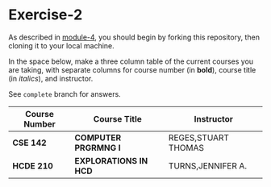 # Exercise-2

As described in [module-4](https://github.com/INFO-201/m4-git-intro), you should begin by forking this repository, then cloning it to your local machine.

In the space below, make a three column table of the current courses you are taking, with separate columns for course number (in **bold**), course title (in _italics_), and instructor.

See `complete` branch for answers.

|**Course Number**|__Course Title__|Instructor|
|----------------|----------------|----------|
|**CSE 142**|__COMPUTER PRGRMNG I__|REGES,STUART THOMAS|
|**HCDE 210**|__EXPLORATIONS IN HCD__|TURNS,JENNIFER A. |
